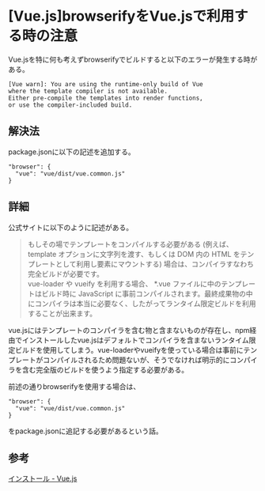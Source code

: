 # [Vue.js]browserifyをVue.jsで利用する時の注意

Vue.jsを特に何も考えずbrowserifyでビルドすると以下のエラーが発生する時がある。

```
[Vue warn]: You are using the runtime-only build of Vue
where the template compiler is not available.
Either pre-compile the templates into render functions,
or use the compiler-included build.
```

## 解決法

package.jsonに以下の記述を追加する。

```
"browser": {
  "vue": "vue/dist/vue.common.js"
}
```

## 詳細

公式サイトに以下のように記述がある。

> もしその場でテンプレートをコンパイルする必要がある (例えば、 template オプションに文字列を渡す、もしくは DOM 内の HTML をテンプレートとして利用し要素にマウントする) 場合は、コンパイラすなわち完全ビルドが必要です。  
> vue-loader や vueify を利用する場合、 *.vue ファイルに中のテンプレートはビルド時に JavaScript に事前コンパイルされます。最終成果物の中にコンパイラは本当に必要なく、したがってランタイム限定ビルドを利用することが出来ます。

vue.jsにはテンプレートのコンパイラを含む物と含まないものが存在し、npm経由でインストールしたvue.jsはデフォルトでコンパイラを含まないランタイム限定ビルドを使用してしまう。vue-loaderやvueifyを使っている場合は事前にテンプレートがコンパイルされるため問題ないが、そうでなければ明示的にコンパイラを含む完全版のビルドを使うよう指定する必要がある。

前述の通りbrowserifyを使用する場合は、

```
"browser": {
  "vue": "vue/dist/vue.common.js"
}
```

をpackage.jsonに追記する必要があるという話。

## 参考

[インストール - Vue.js](https://jp.vuejs.org/v2/guide/installation.html#ランタイム-コンパイラとランタイム限定の違い)

